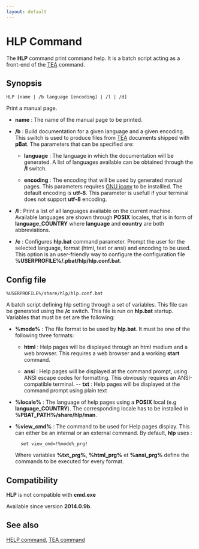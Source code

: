 ```yaml
---
layout: default
---
```

# HLP Command #

The **HLP** command print command help. It is a batch script acting as a 
front-end of the [TEA](tea) command.

## Synopsis ##

    HLP [name | /b language [encoding] | /l | /d]

Print a manual page.

* **name** : The name of the manual page to be printed.

* **/b** : Build documentation for a given language and a given encoding. This 
  switch is used to produce files from [TEA](tea) documents shipped with 
  **pBat**. The parameters that can be specified are:

  * **language** : The language in which the documentation will be generated. 
    A list of languages available can be obtained through the **/l** switch.

  * **encoding** : The encoding that will be used by generated manual pages. 
    This parameters requires [GNU iconv](iconv) to be installled. The default 
    encoding is **utf-8**. This parameter is usefull if your terminal does not 
    support **utf-8** encoding.

* **/l** : Print a list of all languages avaliable on the current machine. 
  Available languages are shown through **POSIX** locales, that is in form of 
  **language\_COUNTRY** where **language** and **country** are both 
  abbreviations.

* **/c** : Configures **hlp.bat** command parameter. Prompt the user for the 
  selected language, format \(html, text or ansi\) and encoding to be used. 
  This option is an user-friendly way to configure the configuration file 
  **%USERPROFILE%/.pbat/hlp/hlp.conf.bat**.

## Config file ##

    %USERPROFILE%/share/hlp/hlp.conf.bat

A batch script defining hlp setting through a set of variables. This file can 
be generated using the **/c** switch. This file is run on **hlp.bat** startup. 
Variables that must be set are the following:

* **%mode%** : The file format to be used by **hlp.bat**. It must be one of 
  the following three formats:

  * **html** : Help pages will be displayed through an html medium and a web 
    browser. This requires a web browser and a working **start** command.

  * **ansi** : Help pages will be displayed at the command prompt, using ANSI 
    escape codes for formatting. This obviously requires an ANSI-compatible 
    terminal. -- **txt** : Help pages will be displayed at the command prompt 
    using plain text

* **%locale%** : The language of help pages using a **POSIX** local \(e.g 
  **language\_COUNTRY**\). The corresponding locale has to be installed in 
  **%PBAT\_PATH%/share/hlp/man**.

* **%view\_cmd%** : The command to be used for Help pages display. This can 
  either be an internal or an external command. By default, **hlp** uses :

        set view_cmd=!%mode%_prg!

  Where variables **%txt\_prg%**, **%html\_prg%** et **%ansi\_prg%** define 
  the commands to be executed for every format.

## Compatibility ##

**HLP** is not compatible with **cmd.exe**

Available since version **2014.0.9b**.

## See also ##

[HELP command](help), [TEA command](tea)

